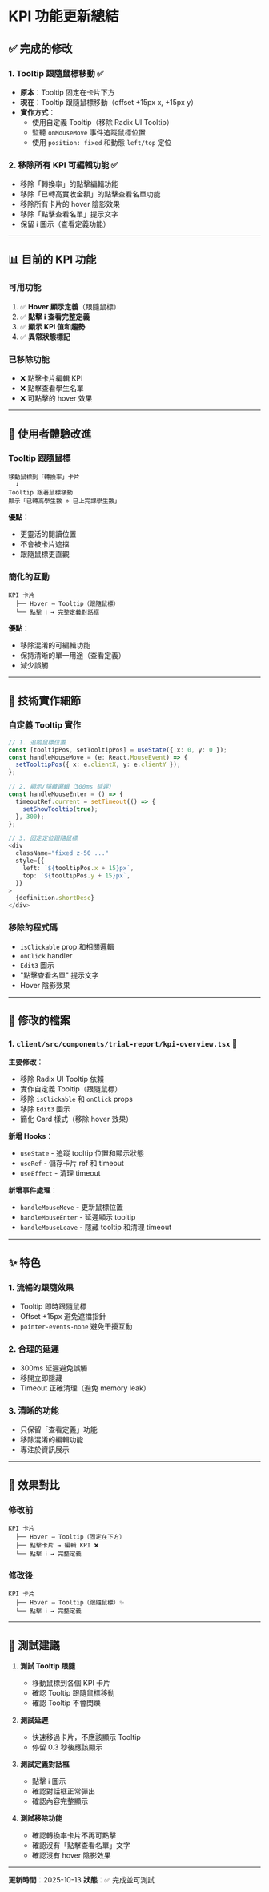 # KPI 功能更新總結

## ✅ 完成的修改

### 1. **Tooltip 跟隨鼠標移動** ✅
- **原本**：Tooltip 固定在卡片下方
- **現在**：Tooltip 跟隨鼠標移動（offset +15px x, +15px y）
- **實作方式**：
  - 使用自定義 Tooltip（移除 Radix UI Tooltip）
  - 監聽 `onMouseMove` 事件追蹤鼠標位置
  - 使用 `position: fixed` 和動態 `left/top` 定位

### 2. **移除所有 KPI 可編輯功能** ✅
- 移除「轉換率」的點擊編輯功能
- 移除「已轉高實收金額」的點擊查看名單功能
- 移除所有卡片的 hover 陰影效果
- 移除「點擊查看名單」提示文字
- 保留 ℹ️ 圖示（查看定義功能）

---

## 📊 目前的 KPI 功能

### 可用功能
1. ✅ **Hover 顯示定義**（跟隨鼠標）
2. ✅ **點擊 ℹ️ 查看完整定義**
3. ✅ **顯示 KPI 值和趨勢**
4. ✅ **異常狀態標記**

### 已移除功能
- ❌ 點擊卡片編輯 KPI
- ❌ 點擊查看學生名單
- ❌ 可點擊的 hover 效果

---

## 🎨 使用者體驗改進

### Tooltip 跟隨鼠標
```
移動鼠標到「轉換率」卡片
  ↓
Tooltip 跟著鼠標移動
顯示「已轉高學生數 ÷ 已上完課學生數」
```

**優點**：
- 更靈活的閱讀位置
- 不會被卡片遮擋
- 跟隨鼠標更直觀

### 簡化的互動
```
KPI 卡片
  ├── Hover → Tooltip（跟隨鼠標）
  └── 點擊 ℹ️ → 完整定義對話框
```

**優點**：
- 移除混淆的可編輯功能
- 保持清晰的單一用途（查看定義）
- 減少誤觸

---

## 🔧 技術實作細節

### 自定義 Tooltip 實作

```typescript
// 1. 追蹤鼠標位置
const [tooltipPos, setTooltipPos] = useState({ x: 0, y: 0 });
const handleMouseMove = (e: React.MouseEvent) => {
  setTooltipPos({ x: e.clientX, y: e.clientY });
};

// 2. 顯示/隱藏邏輯（300ms 延遲）
const handleMouseEnter = () => {
  timeoutRef.current = setTimeout(() => {
    setShowTooltip(true);
  }, 300);
};

// 3. 固定定位跟隨鼠標
<div
  className="fixed z-50 ..."
  style={{
    left: `${tooltipPos.x + 15}px`,
    top: `${tooltipPos.y + 15}px`,
  }}
>
  {definition.shortDesc}
</div>
```

### 移除的程式碼
- `isClickable` prop 和相關邏輯
- `onClick` handler
- `Edit3` 圖示
- "點擊查看名單" 提示文字
- Hover 陰影效果

---

## 📁 修改的檔案

### 1. `client/src/components/trial-report/kpi-overview.tsx` 🔄

**主要修改**：
- 移除 Radix UI Tooltip 依賴
- 實作自定義 Tooltip（跟隨鼠標）
- 移除 `isClickable` 和 `onClick` props
- 移除 `Edit3` 圖示
- 簡化 Card 樣式（移除 hover 效果）

**新增 Hooks**：
- `useState` - 追蹤 tooltip 位置和顯示狀態
- `useRef` - 儲存卡片 ref 和 timeout
- `useEffect` - 清理 timeout

**新增事件處理**：
- `handleMouseMove` - 更新鼠標位置
- `handleMouseEnter` - 延遲顯示 tooltip
- `handleMouseLeave` - 隱藏 tooltip 和清理 timeout

---

## ✨ 特色

### 1. 流暢的跟隨效果
- Tooltip 即時跟隨鼠標
- Offset +15px 避免遮擋指針
- `pointer-events-none` 避免干擾互動

### 2. 合理的延遲
- 300ms 延遲避免誤觸
- 移開立即隱藏
- Timeout 正確清理（避免 memory leak）

### 3. 清晰的功能
- 只保留「查看定義」功能
- 移除混淆的編輯功能
- 專注於資訊展示

---

## 🎯 效果對比

### 修改前
```
KPI 卡片
  ├── Hover → Tooltip（固定在下方）
  ├── 點擊卡片 → 編輯 KPI ❌
  └── 點擊 ℹ️ → 完整定義
```

### 修改後
```
KPI 卡片
  ├── Hover → Tooltip（跟隨鼠標）✨
  └── 點擊 ℹ️ → 完整定義
```

---

## 🚀 測試建議

1. **測試 Tooltip 跟隨**
   - 移動鼠標到各個 KPI 卡片
   - 確認 Tooltip 跟隨鼠標移動
   - 確認 Tooltip 不會閃爍

2. **測試延遲**
   - 快速移過卡片，不應該顯示 Tooltip
   - 停留 0.3 秒後應該顯示

3. **測試定義對話框**
   - 點擊 ℹ️ 圖示
   - 確認對話框正常彈出
   - 確認內容完整顯示

4. **測試移除功能**
   - 確認轉換率卡片不再可點擊
   - 確認沒有「點擊查看名單」文字
   - 確認沒有 hover 陰影效果

---

**更新時間**：2025-10-13
**狀態**：✅ 完成並可測試
